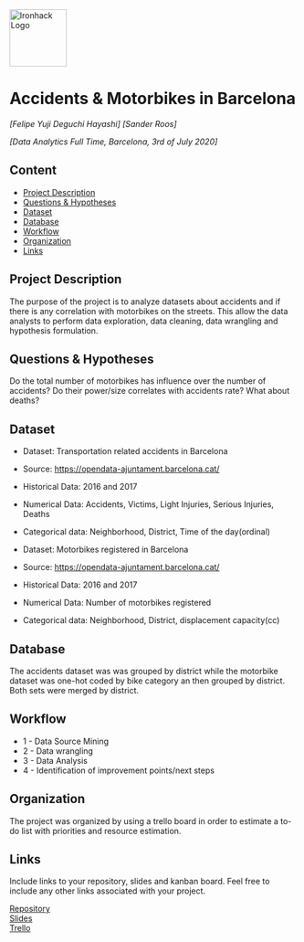 <img src="https://bit.ly/2VnXWr2" alt="Ironhack Logo" width="100"/>

# Accidents & Motorbikes in Barcelona
*[Felipe Yuji Deguchi Hayashi]*
*[Sander Roos]*

*[Data Analytics Full Time, Barcelona, 3rd of July 2020]*

## Content
- [Project Description](#project-description)
- [Questions & Hypotheses](#questions-hypotheses)
- [Dataset](#dataset)
- [Database](#database)
- [Workflow](#workflow)
- [Organization](#organization)
- [Links](#links)


## Project Description

The purpose of the project is to analyze datasets about accidents and if there is any correlation with motorbikes on the streets. This allow the data analysts to perform data exploration, data cleaning, data wrangling and hypothesis formulation.

## Questions & Hypotheses

Do the total number of motorbikes has influence over the number of accidents? Do their power/size correlates with accidents rate? What about deaths?

## Dataset

- Dataset: Transportation related accidents in Barcelona
- Source: https://opendata-ajuntament.barcelona.cat/
- Historical Data: 2016 and 2017
- Numerical Data: Accidents, Victims, Light Injuries, Serious Injuries, Deaths
- Categorical data: Neighborhood, District, Time of the day(ordinal)

- Dataset: Motorbikes registered in Barcelona
- Source: https://opendata-ajuntament.barcelona.cat/
- Historical Data: 2016 and 2017
- Numerical Data: Number of motorbikes registered
- Categorical data: Neighborhood, District, displacement capacity(cc)



## Database

The accidents dataset was was grouped by district while the motorbike dataset was one-hot coded by bike category an then grouped by district. Both sets were merged by district.

## Workflow
- 1 - Data Source Mining
- 2 - Data wrangling
- 3 - Data Analysis
- 4 - Identification of improvement points/next steps

## Organization

The project was organized by using a trello board in order to estimate a to-do list with priorities and resource estimation.

## Links
Include links to your repository, slides and kanban board. Feel free to include any other links associated with your project.

[Repository](https://github.com/fyuji88/Project-Week-2-Barcelona.git)  
[Slides](https://github.com/fyuji88/Project-Week-2-Barcelona/blob/master/group7_transportation.pptx)  
[Trello](https://trello.com/b/fcysoBiU/transportation-analysis)  
